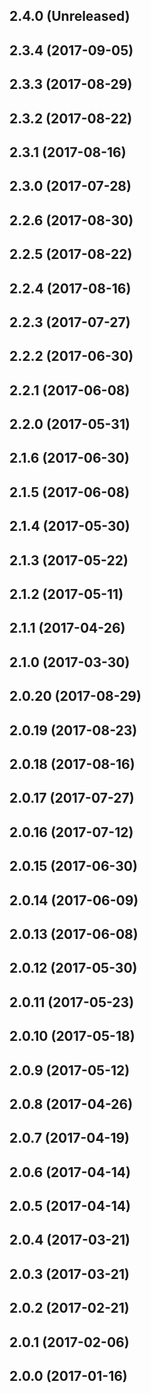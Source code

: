 ## 2.4.0 (Unreleased)

## 2.3.4 (2017-09-05)
## 2.3.3 (2017-08-29)
## 2.3.2 (2017-08-22)
## 2.3.1 (2017-08-16)
## 2.3.0 (2017-07-28)

## 2.2.6 (2017-08-30)
## 2.2.5 (2017-08-22)
## 2.2.4 (2017-08-16)
## 2.2.3 (2017-07-27)
## 2.2.2 (2017-06-30)
## 2.2.1 (2017-06-08)
## 2.2.0 (2017-05-31)

## 2.1.6 (2017-06-30)
## 2.1.5 (2017-06-08)
## 2.1.4 (2017-05-30)
## 2.1.3 (2017-05-22)
## 2.1.2 (2017-05-11)
## 2.1.1 (2017-04-26)
## 2.1.0 (2017-03-30)

## 2.0.20 (2017-08-29)
## 2.0.19 (2017-08-23)
## 2.0.18 (2017-08-16)
## 2.0.17 (2017-07-27)
## 2.0.16 (2017-07-12)
## 2.0.15 (2017-06-30)
## 2.0.14 (2017-06-09)
## 2.0.13 (2017-06-08)
## 2.0.12 (2017-05-30)
## 2.0.11 (2017-05-23)
## 2.0.10 (2017-05-18)
## 2.0.9 (2017-05-12)
## 2.0.8 (2017-04-26)
## 2.0.7 (2017-04-19)
## 2.0.6 (2017-04-14)
## 2.0.5 (2017-04-14)
## 2.0.4 (2017-03-21)
## 2.0.3 (2017-03-21)
## 2.0.2 (2017-02-21)
## 2.0.1 (2017-02-06)
## 2.0.0 (2017-01-16)